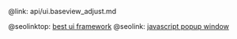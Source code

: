 @link: api/ui.baseview_adjust.md

@seolinktop: [best ui framework](https://webix.com)
@seolink: [javascript popup window](https://webix.com/widget/popup/)
